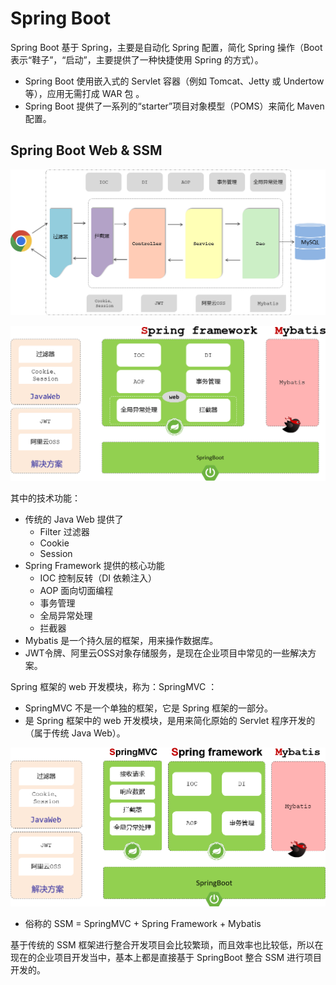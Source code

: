 # Spring Boot

Spring Boot 基于 Spring，主要是自动化 Spring 配置，简化 Spring 操作（Boot 表示“鞋子”，“启动”，主要提供了一种快捷使用 Spring 的方式）。

- Spring Boot 使用嵌入式的 Servlet 容器（例如 Tomcat、Jetty 或 Undertow 等），应用无需打成 WAR 包 。
- Spring Boot 提供了一系列的“starter”项目对象模型（POMS）来简化 Maven 配置。

## Spring Boot Web & SSM

![image-20231013153512194](images/基本概念/image-20231013153512194.png)

![image-20231013153537092](images/基本概念/image-20231013153537092.png)

其中的技术功能：

- 传统的 Java Web 提供了
	- Filter 过滤器
	- Cookie
	- Session
- Spring Framework 提供的核心功能
	- IOC 控制反转（DI 依赖注入）
	- AOP 面向切面编程
	- 事务管理
	- 全局异常处理
	- 拦截器
- Mybatis 是一个持久层的框架，用来操作数据库。
- JWT令牌、阿里云OSS对象存储服务，是现在企业项目中常见的一些解决方案。

Spring 框架的 web 开发模块，称为：SpringMVC ：

- SpringMVC 不是一个单独的框架，它是 Spring 框架的一部分。
- 是 Spring 框架中的 web 开发模块，是用来简化原始的 Servlet 程序开发的（属于传统 Java Web）。

![image-20231013153925061](images/基本概念/image-20231013153925061.png)

- 俗称的 SSM = SpringMVC + Spring Framework + Mybatis

基于传统的 SSM 框架进行整合开发项目会比较繁琐，而且效率也比较低，所以在现在的企业项目开发当中，基本上都是直接基于 SpringBoot 整合 SSM 进行项目开发的。

